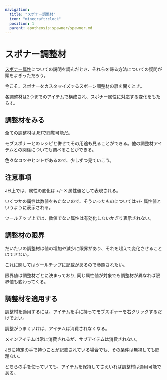 ```yaml
---
navigation:
  title: "スポナー調整材"
  icon: "minecraft:clock"
  position: 1
  parent: apotheosis:spawner/spawner.md
---
```


# スポナー調整材

[スポナー属性](./stats.md)についての説明を読んだとき、それらを帰る方法についての疑問が頭をよぎっただろう。

今こそ、スポナーをカスタマイズする<Color id="blue">スポーン調整材</Color>の扉を開くとき。

各調整材は2つまでのアイテムで構成され、スポナー属性に対応する変化をもたらす。

## 調整材をみる

全ての調整材はJEIで閲覧可能だ。

<Color id="blue">モブスポナー</Color>とのレシピと併せてその用途も見ることができる。他の調整材アイテムとの関係についても調べることができる。

色々なコツやヒントがあるので、少しずつ見ていこう。

## 注意事項

JEI上では、属性の変化は
<Color id="blue">+/- X 属性値</Color>として表現される。

いくつかの属性は数値をもたないので、そういったものについては<Color id="blue">+/- 属性値</Color>というように表示される。

ツールチップ上では、数値でない属性は有効化しないかぎり表示されない。

## 調整材の限界

だいたいの調整材は値の増加や減少に限界があり、それを超えて変化させることはできない。

これに関してはツールチップに記載があるので参照されたい。

限界値は調整材ごとに決まっており, 同じ属性値が対象でも調整材が異なれば限界値も変わってくる。

## 調整材を適用する

調整材を適用するには、アイテムを手に持って<Color id="blue">モブスポナー</Color>を右クリックするだけでよい。

調整がうまくいけば、アイテムは消費されなくなる。

メインアイテムは常に消費されるが、サブアイテムは消費されない。

JEIに特定の手で持つことが記載されている場合でも、その条件は無視しても問題ない。

どちらの手を使っていても、アイテムを保持してさえいれば調整材は適用可能である。

